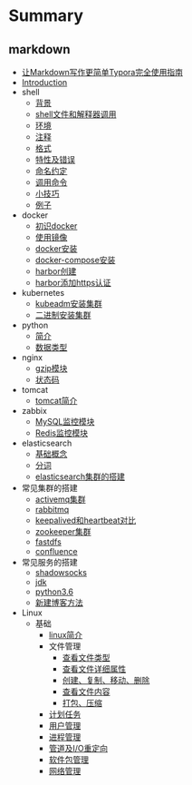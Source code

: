 # Summary

## markdown
* [让Markdown写作更简单Typora完全使用指南](markdown/让Markdown写作更简单Typora完全使用指南.md)
* [Introduction](README.md)
* shell
    * [背景](shell/背景.md)
    * [shell文件和解释器调用](shell/Shell文件和解释器调用.md)
    * [环境](shell/环境.md)
    * [注释](shell/注释.md)
    * [格式](shell/格式.md)
    * [特性及错误](shell/特性及错误.md)
    * [命名约定](shell/命名约定.md)
    * [调用命令](shell/调用命令.md)
    * [小技巧](shell/小技巧.md)
    * [例子](shell/例子.md)
* docker
    * [初识docker](docker/初识docker.md)
    * [使用镜像](docker/使用镜像.md)
    * [docker安装](docker/docker安装.md)
    * [docker-compose安装](docker/docker-compose安装.md)
    * [harbor创建](docker/harbor创建.md)
    * [harbor添加https认证](docker/harbor添加https认证.md)
* kubernetes
    * [kubeadm安装集群](kubernetes/使用kubeadm工具快速安装kubernetes集群.md)
    * [二进制安装集群](kubernetes/以二进制文件方式安装kubernetes集群.md)
* python
    * [简介](python/简介.md)
    * [数据类型](python/数据类型.md)
* nginx
    * [gzip模块](nginx/gzip.md)
    * [状态码](nginx/状态码.md)
* tomcat
    * [tomcat简介](tomcat/tomcat简介.md)
* zabbix
    * [MySQL监控模块](zabbix/MySQL监控模块.md)
    * [Redis监控模块](zabbix/Redis监控模块.md)
* elasticsearch
    * [基础概念](elasticsearch/基础概念.md)
    * [分词](elasticsearch/分词.md)
    * [elasticsearch集群的搭建](elasticsearch/centos7.6下elasticsearch7.2集群搭建步骤.md)
* 常见集群的搭建
    * [activemq集群](常见集群的搭建/activemq5.15.9集群搭建步骤.md)
    * [rabbitmq](常见集群的搭建/centos7安装rabbitmq-3.7.9.md)
    * [keepalived和heartbeat对比](常见集群的搭建/keepalived和heartbeat对比.md)
    * [zookeeper集群](常见集群的搭建/zookeeper3.4.14集群搭建步骤.md)
    * [fastdfs](常见集群的搭建/分布式FastDfs+nginx缓存高可用集群构建.md)
    * [confluence](常见集群的搭建/基于docker搭建confluence.md)
* 常见服务的搭建
    * [shadowsocks](常见服务的搭建/centos7下搭建shadowsocks.md)
    * [jdk](常见服务的搭建/centos下配置jdk的环境变量.md)
    * [python3.6](常见服务的搭建/安装python3-6.md)
    * [新建博客方法](常见服务的搭建/新建博客方法.md)
* Linux
    * 基础
        * [linux简介](Linux/基础/linux简介.md)
        * 文件管理
            * [查看文件类型](Linux/基础/文件管理/查看文件类型.md)
            * [查看文件详细属性](Linux/基础/文件管理/查看文件详细属性.md)
            * [创建、复制、移动、删除](Linux/基础/文件管理/zsgc.md)
            * [查看文件内容](Linux/基础/文件管理/查看文件内容.md)
            * [打包、压缩](Linux/基础/文件管理/打包压缩.md)
        * [计划任务](Linux/基础/计划任务.md)
        * [用户管理](Linux/基础/用户管理.md)
        * [进程管理](Linux/基础/进程管理.md)
        * [管道及I/O重定向](Linux/基础/管道及I-O重定向.md)
        * [软件包管理](Linux/基础/软件包管理.md)
        * [网络管理](Linux/基础/网络管理.md)

